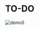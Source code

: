 # TO-DO 

![demo5](https://user-images.githubusercontent.com/65905081/179348635-9f6bd428-c50f-42a8-8a22-ea3b16063022.gif)
